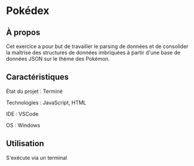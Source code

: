 # Pokédex

## À propos

Cet exercice a pour but de travailler le parsing de données et de consolider la maîtrise des structures de données imbriquées à partir d'une base de données JSON sur le thème des Pokémon.

## Caractéristiques

État du projet : Terminé

Technologies : JavaScript, HTML

IDE : VSCode

OS : Windows

## Utilisation

S'exécute via un terminal
